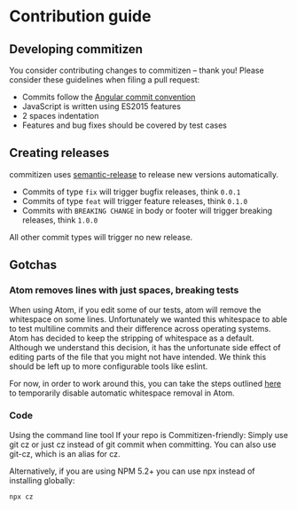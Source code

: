 # Contribution guide

## Developing commitizen

You consider contributing changes to commitizen – thank you!
Please consider these guidelines when filing a pull request:

*  Commits follow the [Angular commit convention](https://github.com/angular/angular.js/blob/master/DEVELOPERS.md#-git-commit-guidelines)
*  JavaScript is written using ES2015 features
*  2 spaces indentation
*  Features and bug fixes should be covered by test cases

## Creating releases

commitizen uses [semantic-release](https://github.com/semantic-release/semantic-release)
to release new versions automatically.

*  Commits of type `fix` will trigger bugfix releases, think `0.0.1`
*  Commits of type `feat` will trigger feature releases, think `0.1.0`
*  Commits with `BREAKING CHANGE` in body or footer will trigger breaking releases, think `1.0.0`

All other commit types will trigger no new release.

## Gotchas

### Atom removes lines with just spaces, breaking tests

When using Atom, if you edit some of our tests, atom will remove the whitespace on some lines. Unfortunately we wanted this whitespace to
able to test multiline commits and their difference across operating
systems. Atom has decided to keep the stripping of whitespace as a
default. Although we understand this decision, it has the unfortunate
side effect of editing parts of the file that you might not have
intended. We think this should be left up to more configurable tools
like eslint.

For now, in order to work around this, you can take the steps outlined
[here](https://github.com/atom/whitespace/issues/10#issuecomment-85183781) to temporarily disable automatic whitespace removal in Atom.

### Code

Using the command line tool
If your repo is Commitizen-friendly:
Simply use git cz or just cz instead of git commit when committing. You can also use git-cz, which is an alias for cz.

Alternatively, if you are using NPM 5.2+ you can use npx instead of installing globally:

`npx cz`
